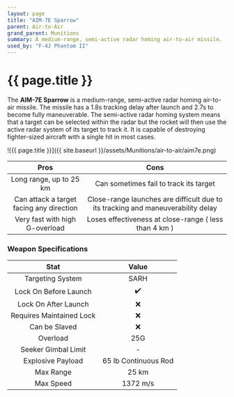 ```yaml
---
layout: page
title: "AIM-7E Sparrow"
parent: Air-to-Air
grand_parent: Munitions
summary: A medium-range, semi-active radar homing air-to-air missile.
used_by: "F-4J Phantom II"
---
```


# {{ page.title }}

The **AIM-7E Sparrow** is a medium-range, semi-active radar homing air-to-air missile. The missile has a 1.8s tracking delay after launch and 2.7s to become fully maneuverable. The semi-active radar homing system means that a target can be selected within the radar but the rocket will then use the active radar system of its target to track it. It is capable of destroying fighter-sized aircraft with a single hit in most cases.

![{{ page.title }}]({{ site.baseurl }}/assets/Munitions/air-to-air/aim7e.png)

| Pros | Cons |
| :---: | :---: |
| Long range, up to 25 km | Can sometimes fail to track its target |
| Can attack a target facing any direction | Close-range launches are difficult due to its tracking and maneuverability delay |
| Very fast with high G-overload | Loses effectiveness at close-range ( less than 4 km ) |

### Weapon Specifications

| Stat | Value |
|:-----:|:-----:|
| Targeting System | SARH |
| Lock On Before Launch | ✔️ |
| Lock On After Launch  | ❌ |
| Requires Maintained Lock  | ❌ |
| Can be Slaved  | ❌ |
| Overload | 25G |
| Seeker Gimbal Limit | - |
| Explosive Payload | 65 lb Continuous Rod |
| Max Range | 25 km |
| Max Speed | 1372 m/s |
